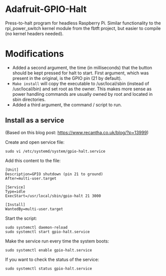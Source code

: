 Adafruit-GPIO-Halt
==================

Press-to-halt program for headless Raspberry Pi. Similar functionality to the rpi_power_switch kernel module from the fbtft project, but easier to compile (no kernel headers needed).

# Modifications
- Added a second argument, the time (in milliseconds) that the button should be kept pressed for halt to start.
First argument, which was present in the original, is the GPIO pin (21 by default).
- `Make install` will copy the executable to /usr/local/sbin (instead of /usr/local/bin) and set root as the owner. This makes more sense as power handling commands are usually owned by root and located in sbin directories.
- Added a third argument, the command / script to run.

## Install as a service 
(Based on this blog post: https://www.recantha.co.uk/blog/?p=13999)

Create and open service file:
```
sudo vi /etc/systemd/system/gpio-halt.service
```
Add this content to the file:
```
[Unit]
Description=GPIO shutdown (pin 21 to ground)
After=multi-user.target

[Service]
Type=idle
ExecStart=/usr/local/sbin/gpio-halt 21 3000

[Install]
WantedBy=multi-user.target
```
Start the script:
```
sudo systemctl daemon-reload
sudo systemctl start gpio-halt.service
```
Make the service run every time the system boots:
```
sudo systemctl enable gpio-halt.service
```
If you want to check the status of the service:
```
sudo systemctl status gpio-halt.service
```

